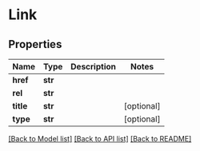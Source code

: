 # Link

## Properties
Name | Type | Description | Notes
------------ | ------------- | ------------- | -------------
**href** | **str** |  | 
**rel** | **str** |  | 
**title** | **str** |  | [optional] 
**type** | **str** |  | [optional] 

[[Back to Model list]](../README.md#documentation-for-models) [[Back to API list]](../README.md#documentation-for-api-endpoints) [[Back to README]](../README.md)

